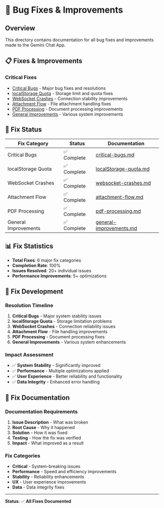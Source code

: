 # 🔧 Bug Fixes & Improvements

## Overview

This directory contains documentation for all bug fixes and improvements made to the Gemini Chat App.

## 📋 Fixes & Improvements

### **Critical Fixes**
- [Critical Bugs](./critical-bugs.md) - Major bug fixes and resolutions
- [localStorage Quota](./localStorage-quota.md) - Storage limit and quota fixes
- [WebSocket Crashes](./websocket-crashes.md) - Connection stability improvements
- [Attachment Flow](./attachment-flow.md) - File attachment handling fixes
- [PDF Processing](./pdf-processing.md) - Document processing improvements
- [General Improvements](./general-improvements.md) - Various system improvements

## 🎯 Fix Status

| Fix Category | Status | Documentation |
|--------------|--------|---------------|
| Critical Bugs | ✅ Complete | [critical-bugs.md](./critical-bugs.md) |
| localStorage Quota | ✅ Complete | [localStorage-quota.md](./localStorage-quota.md) |
| WebSocket Crashes | ✅ Complete | [websocket-crashes.md](./websocket-crashes.md) |
| Attachment Flow | ✅ Complete | [attachment-flow.md](./attachment-flow.md) |
| PDF Processing | ✅ Complete | [pdf-processing.md](./pdf-processing.md) |
| General Improvements | ✅ Complete | [general-improvements.md](./general-improvements.md) |

## 📊 Fix Statistics

- **Total Fixes**: 6 major fix categories
- **Completion Rate**: 100%
- **Issues Resolved**: 20+ individual issues
- **Performance Improvements**: 5+ optimizations

## 🔄 Fix Development

### **Resolution Timeline**
1. **Critical Bugs** - Major system stability issues
2. **localStorage Quota** - Storage limitation problems
3. **WebSocket Crashes** - Connection reliability issues
4. **Attachment Flow** - File handling improvements
5. **PDF Processing** - Document processing fixes
6. **General Improvements** - Various system enhancements

### **Impact Assessment**
- ✅ **System Stability** - Significantly improved
- ✅ **Performance** - Multiple optimizations applied
- ✅ **User Experience** - Better reliability and functionality
- ✅ **Data Integrity** - Enhanced error handling

## 📝 Fix Documentation

### **Documentation Requirements**
1. **Issue Description** - What was broken
2. **Root Cause** - Why it happened
3. **Solution** - How it was fixed
4. **Testing** - How the fix was verified
5. **Impact** - What improved as a result

### **Fix Categories**
- **Critical** - System-breaking issues
- **Performance** - Speed and efficiency improvements
- **Stability** - Reliability enhancements
- **UX** - User experience improvements
- **Data** - Data integrity fixes

---

**Status**: ✅ **All Fixes Documented**
